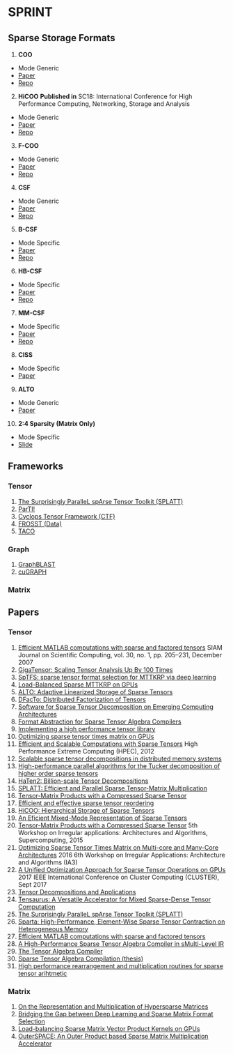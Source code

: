 # SPRINT

## Sparse Storage Formats

1. **COO**
- Mode Generic
- [Paper](https://ieeexplore.ieee.org/document/4072891)
- [Repo](https://github.com/hpcgarage/ParTI)

2. **HiCOO**
**Published in** SC18: International Conference for High Performance Computing, Networking, Storage and Analysis
- Mode Generic
- [Paper](http://fruitfly1026.github.io/static/files/sc18-li.pdf)
- [Repo](https://github.com/hpcgarage/ParTI)

3. **F-COO**
- Mode Generic
- [Paper](https://par.nsf.gov/servlets/purl/10049150)
- [Repo](https://github.com/kobeliu85/mttkrp-gpu)

4. **CSF**
- Mode Generic
- [Paper](https://par.nsf.gov/servlets/purl/10049150)
- [Repo](https://github.com/ShadenSmith/splatt)

5. **B-CSF**
- Mode Specific
- [Paper](https://arxiv.org/pdf/1904.03329.pdf)
- [Repo](https://github.com/isratnisa/B-CSF)

6. **HB-CSF**
- Mode Specific
- [Paper](https://arxiv.org/pdf/1904.03329.pdf)
- [Repo](https://github.com/isratnisa/B-CSF)

7. **MM-CSF**
- Mode Specific
- [Paper](https://dl.acm.org/doi/pdf/10.1145/3295500.3356216)
- [Repo](https://github.com/isratnisa/MM-CSF)

8. **CISS**
- Mode Specific
- [Paper](https://www.csl.cornell.edu/~zhiruz/pdfs/tensaurus-hpca2020.pdf)

9. **ALTO**
- Mode Generic
- [Paper](https://arxiv.org/pdf/2102.10245.pdf)

10. **2:4 Sparsity (Matrix Only)**
- Mode Specific
- [Slide](https://drive.google.com/file/d/1ORZ_arxlqMYiD-_eSRjRyY0Wdmpu4eZG/view)

## Frameworks

### Tensor
1. [The Surprisingly ParalleL spArse Tensor Toolkit (SPLATT)](https://github.com/ShadenSmith/splatt)
2. [ParTI!](https://github.com/hpcgarage/ParTI)
3. [Cyclops Tensor Framework (CTF)](https://github.com/cyclops-community/ctf)
4. [FROSST (Data)](http://frostt.io/)
4. [TACO](http://tensor-compiler.org/)

### Graph
1. [GraphBLAST](https://github.com/gunrock/graphblast)
2. [cuGRAPH](https://github.com/rapidsai/cugraph)

### Matrix

## Papers

### Tensor

1. [Efficient MATLAB computations with sparse and factored tensors](https://www.kolda.net/publication/SIAM-67648.pdf)
	SIAM Journal on Scientific Computing, vol. 30, no. 1, pp. 205–231, December 2007
1. [GigaTensor: Scaling Tensor Analysis Up By 100 Times](https://www.cs.cmu.edu/~christos/PUBLICATIONS/kdd12-gigatensor.pdf)
2. [SpTFS: sparse tensor format selection for MTTKRP via deep learning](https://dl.acm.org/doi/abs/10.5555/3433701.3433724)
3. [Load-Balanced Sparse MTTKRP on GPUs](https://arxiv.org/pdf/1904.03329.pdf)
4. [ALTO: Adaptive Linearized Storage of Sparse Tensors](https://arxiv.org/pdf/2102.10245.pdf)
5. [DFacTo: Distributed Factorization of Tensors](https://arxiv.org/pdf/1406.4519.pdf)
6. [Software for Sparse Tensor Decomposition on Emerging Computing Architectures](https://arxiv.org/pdf/1809.09175.pdf)
7. [Format Abstraction for Sparse Tensor Algebra Compilers](https://arxiv.org/pdf/1804.10112.pdf)
8. [Implementing a high performance tensor library](https://downloads.hindawi.com/journals/sp/2003/205264.pdf)
9. [Optimizing sparse tensor times matrix on GPUs](https://www.sciencedirect.com/science/article/abs/pii/S0743731518305161)
10. [Efficient and Scalable Computations with Sparse Tensors](http://www.ieee-hpec.org/2012/index_htm_files/Baskaranpaper.pdf)
	High Performance Extreme Computing (HPEC), 2012
11. [Scalable sparse tensor decompositions in distributed memory systems](https://hal.inria.fr/hal-01148202v2/document)
12. [High-performance parallel algorithms for the Tucker decomposition of higher order sparse tensors](https://hal.inria.fr/hal-01219316/document)
13. [HaTen2: Billion-scale Tensor Decompositions](https://www.cs.ucr.edu/~epapalex/papers/haten2_icde2015.pdf)
14. [SPLATT: Efficient and Parallel Sparse Tensor-Matrix Multiplication](https://conservancy.umn.edu/bitstream/handle/11299/215973/15-008.pdf;jsessionid=0DB8D6E0AE1089BFB9B6C410AA9F1A3F?sequence=1)
15. [Tensor-Matrix Products with a Compressed Sparse Tensor](https://dl.acm.org/doi/pdf/10.1145/2833179.2833183)
16. [Efficient and effective sparse tensor reordering](https://hal.inria.fr/hal-02306569/document)
17. [HiCOO: Hierarchical Storage of Sparse Tensors](http://fruitfly1026.github.io/static/files/sc18-li.pdf)
18. [An Eficient Mixed-Mode Representation of Sparse Tensors](https://par.nsf.gov/servlets/purl/10172913)
29. [Tensor-Matrix Products with a Compressed Sparse Tensor](http://glaros.dtc.umn.edu/gkhome/node/1177)
	5th Workshop on Irregular applications: Architectures and Algorithms, Supercomputing, 2015
30. [Optimizing Sparse Tensor Times Matrix on Multi-core and Many-Core Architectures](https://ieeexplore.ieee.org/document/7833300)
	 2016 6th Workshop on Irregular Applications: Architecture and Algorithms (IA3)
19. [A Unified Optimization Approach for Sparse Tensor Operations on GPUs](https://par.nsf.gov/servlets/purl/10049150)
	2017 IEEE International Conference on Cluster Computing (CLUSTER), Sept 2017
20. [Tensor Decompositions and Applications](https://www.kolda.net/publication/TensorReview.pdf)
21. [Tensaurus: A Versatile Accelerator for Mixed Sparse-Dense Tensor Computation](https://www.csl.cornell.edu/~zhiruz/pdfs/tensaurus-hpca2020.pdf)
22. [The Surprisingly ParalleL spArse Tensor Toolkit (SPLATT)](https://github.com/ShadenSmith/splatt)
23. [Sparta: High-Performance, Element-Wise Sparse Tensor Contraction on Heterogeneous Memory](http://pasalabs.org/papers/2021/ppopp21_sparta.pdf)
24. [Efficient MATLAB computations with sparse and factored tensors](https://old-www.sandia.gov/~tgkolda/pubs/pubfiles/SAND2006-7592.pdf)
25. [A High-Performance Sparse Tensor Algebra Compiler in sMulti-Level IR](https://arxiv.org/pdf/2102.05187.pdf)
26. [The Tensor Algebra Compiler](https://dl.acm.org/doi/pdf/10.1145/3133901)
27. [Sparse Tensor Algebra Compilation (thesis)](http://fredrikbk.com/publications/kjolstad-thesis.pdf)
28. [High performance rearrangement and multiplication routines for sparse tensor arihtmetic](https://arxiv.org/pdf/1802.02619.pdf)

### Matrix
1. [On the Representation and Multiplication of Hypersparse Matrices](https://crd.lbl.gov/assets/pubs_presos/hypersparse-ipdps08.pdf)
2. [Bridging the Gap between Deep Learning and Sparse Matrix Format Selection](https://people.engr.ncsu.edu/xshen5/Publications/ppopp18.pdf)
3. [Load-balancing Sparse Matrix Vector Product Kernels on GPUs](https://dl.acm.org/doi/pdf/10.1145/3380930)
4. [OuterSPACE: An Outer Product based Sparse Matrix Multiplication Accelerator](http://tnm.engin.umich.edu/wp-content/uploads/sites/353/2018/10/2018.02.outerspace.pdf)
